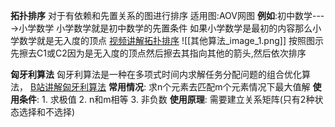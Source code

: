 **拓扑排序**
	对于有依赖和先置关系的图进行排序
	适用图:AOV网图
	**例如**:初中数学---->小学数学   小学数学就是初中数学的先置条件   如果小学数学是最初的内容那么小学数学就是无入度的顶点  [视频讲解拓扑排序](https://www.bilibili.com/video/BV1Vb4y1k7AA/?spm_id_from=333.337.search-card.all.click&vd_source=3a5cfb973d53d830aeaed2af78795ef7)
	![[其他算法_image_1.png]]
	按照图示先擦去C1或C2因为是无入度的顶点然后擦去其指向其他的箭头,然后依次排序

**匈牙利算法**
	匈牙利算法是一种在多项式时间内求解任务分配问题的组合优化算法，
	[B站讲解匈牙利算法](https://www.bilibili.com/video/BV1hF411h7eX/?spm_id_from=333.337.search-card.all.click&vd_source=3a5cfb973d53d830aeaed2af78795ef7)
	**常用情况**:
		求n个元素去匹配m个元素情况下最大值解
	**使用条件**:
		1. 求极值
		2. n和m相等
		3. 非负数
	**使用原理**:
	需要建立关系矩阵(只有2种状态选择和不选择)
















